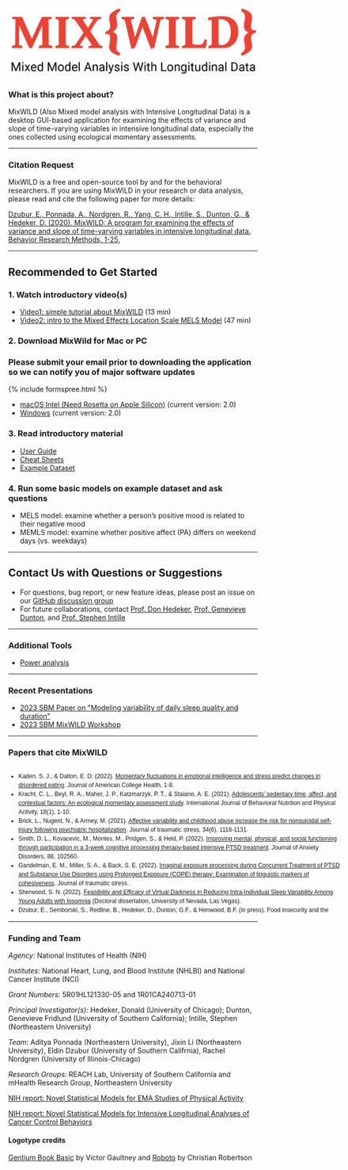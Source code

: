 ![png](/resources/logo/mixwild_logo-red_large.png)

### What is this project about? ###
MixWILD (Also Mixed model analysis with Intensive Longitudinal Data) is a desktop GUI-based application for examining the effects of variance and slope of time-varying variables in intensive longitudinal data, especially the ones collected using ecological momentary assessments.
  
---  
  
### Citation Request ###
MixWILD is a free and open-source tool by and for the behavioral researchers. If you are using MixWILD in your research or data analysis, please read and cite the following paper for more details:

[Dzubur, E., Ponnada, A., Nordgren, R., Yang, C. H., Intille, S., Dunton, G., & Hedeker, D. (2020). MixWILD: A program for examining the effects of variance and slope of time-varying variables in intensive longitudinal data. Behavior Research Methods, 1-25.](https://link.springer.com/article/10.3758/s13428-019-01322-1?wt_mc=Internal.Event.1.SEM.ArticleAuthorOnlineFirst&utm_source=ArticleAuthorContributingOnlineFirst&utm_medium=email&utm_content=AA_en_06082018&ArticleAuthorContributingOnlineFirst_20200103#citeas) 

---
  
## Recommended to Get Started ##

### 1. Watch introductory video(s)
- [Video1: simple tutorial about MixWILD](https://www.youtube.com/watch?v=ZqyCxrMG1R8&feature=emb_logo) (13 min)
- [Video2: intro to the Mixed Effects Location Scale MELS Model](https://www.youtube.com/watch?v=wCEHuv9t1xw) (47 min) 

### 2. Download MixWild for Mac or PC ###
### Please submit your email prior to downloading the application so we can notify you of major software updates ###
{% include formspree.html %}    
  
- [macOS Intel (Need Rosetta on Apple Silicon)](https://github.com/reach-lab/MixWildGUI/releases/download/v2.0-stable/MixWILD-2.0.dmg) (current version: 2.0)  
- [Windows](https://github.com/reach-lab/MixWildGUI/releases/download/v2.0-stable/MixWILD-2.0.exe) (current version: 2.0)  


### 3. Read introductory material ###
- [User Guide](/resources/user_guide/MixWILD_users_guide_with_appendix_AB.pdf)  
- [Cheat Sheets](/resources/cheat_sheets/MixWILD_UG_CS_220124.html)  
- [Example Dataset](/resources/dataset/SBM_MixWILD_Example_Data.zip) 

### 4. Run some basic models on example dataset and ask questions ###
- MELS model: examine whether a person’s positive mood is related to their negative mood
- MEMLS model: examine whether positive affect (PA) differs on weekend days (vs. weekdays)

---
  
## Contact Us with Questions or Suggestions ##
- For questions, bug report, or new feature ideas, please post an issue on our [GitHub discussion group](https://github.com/reach-lab/MixWildGUI/discussions)
- For future collaborations, contact [Prof. Don Hedeker](mailto:DHedeker@health.bsd.uchicago.edu), [Prof. Genevieve Dunton](mailto:dunton@usc.edu), and [Prof. Stephen Intille](S.Intille@northeastern.edu)
  
---
  
### Additional Tools ###
- [Power analysis](https://kleimanlab.org/resources/)
  
---  
  
### Recent Presentations ###

- [2023 SBM Paper on "Modeling variability of daily sleep quality and duration"](/resources/presentation/SBM_2023_MixWILD_slides_to_REACH_Lab.pdf)  
- [2023 SBM MixWILD Workshop](resources/presentation/SBM2023_MixWILD_combo.pdf)  

  
---  
  
### Papers that cite MixWILD ###
<div style="height:300px;width:680px;border:none;font:12px/18px sans-serif;overflow:auto;">
    <ul>
      <li>Kaden, S. J., & Dalton, E. D. (2022). <a href="https://ijbnpa.biomedcentral.com/articles/10.1186/s12966-021-01121-y">Momentary fluctuations in emotional intelligence and stress predict changes in disordered eating</a>. Journal of American College Health, 1-8.</li>
      <li>Kracht, C. L., Beyl, R. A., Maher, J. P., Katzmarzyk, P. T., & Staiano, A. E. (2021). <a href="https://ijbnpa.biomedcentral.com/articles/10.1186/s12966-021-01121-y">Adolescents’ sedentary time, affect, and contextual factors: An ecological momentary assessment study</a>. International Journal of Behavioral Nutrition and Physical Activity, 18(1), 1-10.
      </li>
      <li>Brick, L., Nugent, N., & Armey, M. (2021). <a href="https://nam12.safelinks.protection.outlook.com/?url=https%3A%2F%2Fonlinelibrary.wiley.com%2Fdoi%2Fabs%2F10.1002%2Fjts.22739&data=05%7C01%7Cli.jix%40northeastern.edu%7C76eb9c0da50d437aff0508da2d37f008%7Ca8eec281aaa34daeac9b9a398b9215e7%7C0%7C0%7C637872015519761508%7CUnknown%7CTWFpbGZsb3d8eyJWIjoiMC4wLjAwMDAiLCJQIjoiV2luMzIiLCJBTiI6Ik1haWwiLCJXVCI6Mn0%3D%7C3000%7C%7C%7C&sdata=xmeb6i%2Bd%2FjB23lG1xLfIGGLeEu5bSVxIbTg7gBt0vuE%3D&reserved=0">Affective variability and childhood abuse increase the risk for nonsuicidal self‐injury following psychiatric hospitalization</a>. Journal of traumatic stress, 34(6), 1118-1131.</li>
      <li>Smith, D. L., Kovacevic, M., Montes, M., Pridgen, S., & Held, P. (2022). <a href="https://nam12.safelinks.protection.outlook.com/?url=https%3A%2F%2Fwww.sciencedirect.com%2Fscience%2Farticle%2Fpii%2FS0887618522000330&data=05%7C01%7Cli.jix%40northeastern.edu%7C76eb9c0da50d437aff0508da2d37f008%7Ca8eec281aaa34daeac9b9a398b9215e7%7C0%7C0%7C637872015519917761%7CUnknown%7CTWFpbGZsb3d8eyJWIjoiMC4wLjAwMDAiLCJQIjoiV2luMzIiLCJBTiI6Ik1haWwiLCJXVCI6Mn0%3D%7C3000%7C%7C%7C&sdata=lo0WgNaZn62NSrXcEJSLfkiNU8GoVpjFK3W1kjy4o8g%3D&reserved=0">Improving mental, physical, and social functioning through participation in a 3-week cognitive processing therapy-based intensive PTSD treatment</a>. Journal of Anxiety Disorders, 88, 102560.</li>
      <li>Gandelman, E. M., Miller, S. A., & Back, S. E. (2022). <a href="https://onlinelibrary.wiley.com/doi/abs/10.1002/jts.22786">Imaginal exposure processing during Concurrent Treatment of PTSD and Substance Use Disorders using Prolonged Exposure (COPE) therapy: Examination of linguistic markers of cohesiveness</a>. Journal of traumatic stress.</li>
      <li>Sherwood, S. N. (2022). <a href="https://www.proquest.com/openview/f3352949d032c7661299d1738f22ba07/1?pq-origsite=gscholar&cbl=18750&diss=y">Feasibility and Efficacy of Virtual Darkness in Reducing Intra-Individual Sleep Variability Among Young Adults with Insomnia</a> (Doctoral dissertation, University of Nevada, Las Vegas).</li>
      <li>Dzubur, E., Semborski, S., Redline, B., Hedeker, D., Dunton, G.F., & Henwood, B.F. (in press). Food insecurity and the effects of hunger on variability of stress among young adults who have experienced homelessness. Health Psychology.</li>
    </ul>
</div>
  
---  

### Funding and Team ###
*Agency:* National Institutes of Health (NIH)

*Institutes:* National Heart, Lung, and Blood Institute (NHLBI) and National Cancer Institute (NCI)

*Grant Numbers:* 5R01HL121330-05 and 1R01CA240713-01

*Principal Investigator(s):* Hedeker, Donald (University of Chicago); Dunton, Genevieve Fridlund (University of Southern California); Intille, Stephen (Northeastern University)

*Team:* Aditya Ponnada (Northeastern University), Jixin Li (Northeastern University), Eldin Dzubur (University of Southern Califrnia), Rachel Nordgren (University of Illinois-Chicago)

*Research Groups:* REACH Lab, University of Southern California and mHealth Research Group, Northeastern University

[NIH report: Novel Statistical Models for EMA Studies of Physical Activity](https://projectreporter.nih.gov/project_info_details.cfm?aid=9268804&icde=0)

[NIH report: Novel Statistical Models for Intensive Longitudinal Analyses of Cancer Control Behaviors](https://projectreporter.nih.gov/project_info_details.cfm?aid=9803376&icde=47317498)

#### Logotype credits ####
[Gentium Book Basic](https://fonts.google.com/specimen/Gentium+Book+Basic) by Victor Gaultney and 
[Roboto](https://fonts.google.com/specimen/Roboto) by Christian Robertson

